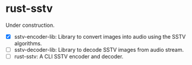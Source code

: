 # rust-sstv

Under construction. 

 - [x] sstv-encoder-lib: Library to convert images into audio using the SSTV algorithms.
 - [ ] sstv-decoder-lib: Library to decode SSTV images from audio stream.
 - [ ] rust-sstv: A CLI SSTV encoder and decoder.